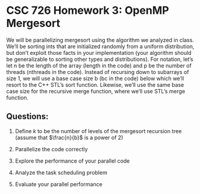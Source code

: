 # CSC 726 Homework 3: OpenMP Mergesort

We will be parallelizing mergesort using the algorithm we analyzed in class. We’ll be sorting ints that
are initialized randomly from a uniform distribution, but don’t exploit those facts in your implementation
(your algorithm should be generalizable to sorting other types and distributions). For notation, let’s let n
be the length of the array (length in the code) and p be the number of threads (nthreads in the code).
Instead of recursing down to subarrays of size 1, we will use a base case size b (bc in the code) below which
we’ll resort to the C++ STL’s sort function. Likewise, we’ll use the same base case size for the recursive
merge function, where we’ll use STL’s merge function.

## Questions:

1. Define $k$ to be the number of  levels of the mergesort recursion tree (assume that $\frac{n}{b}$ is a power of 2)

2. Parallelize the code correctly

3. Explore the performance of your parallel code

4. Analyze the task scheduling problem

5. Evaluate your parallel performance

